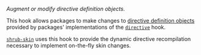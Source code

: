 *Augment or modify directive definition objects.*

This hook allows packages to make changes to
[directive definition objects](https://docs.angularjs.org/api/ng/service/$compile#comprehensive-directive-api)
provided by packages' implementations of the [`directive`](hooks/#directive)
hook.

[`shrub-skin`](packages/#shrub-skinclient) uses this hook to provide the
dynamic directive recompilation necessary to implement on-the-fly skin changes.
